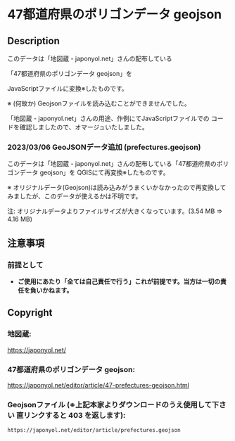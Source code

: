 # 47都道府県のポリゴンデータ geojson

## Description

このデータは「地図蔵 - japonyol.net」さんの配布している

「47都道府県のポリゴンデータ geojson」を

JavaScriptファイルに変換※したものです。

※ (何故か) Geojsonファイルを読み込むことができませんでした。

「地図蔵 - japonyol.net」さんの用途、作例にてJavaScriptファイルでの
コードを確認しましたので、オマージュいたしました。

### 2023/03/06 GeoJSONデータ追加 (prefectures.geojson)

このデータは「地図蔵 - japonyol.net」さんの配布している「47都道府県のポリゴンデータ geojson」を QGISにて再変換※したものです。

※ オリジナルデータ(Geojson)は読み込みがうまくいかなかったので再変換してみましたが、このデータが使えるかは不明です。

注: オリジナルデータよりファイルサイズが大きくなっています。(3.54 MB => 4.16 MB)

## 注意事項

### 前提として

- **ご使用にあたり「全ては自己責任で行う」これが前提です。当方は一切の責任を負いかねます。**

## Copyright

### 地図蔵:
https://japonyol.net/

### 47都道府県のポリゴンデータ geojson:
https://japonyol.net/editor/article/47-prefectures-geojson.html

### Geojsonファイル (※上記本家よりダウンロードのうえ使用して下さい 直リンクすると 403 を返します):
`https://japonyol.net/editor/article/prefectures.geojson`
